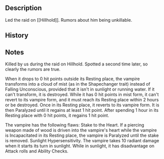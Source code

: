## Description
Led the raid on [[Hillhold]]. Rumors about him being unkillable.

## History


## Notes
Killed by us during the raid on Hillhold. Spotted a second time later, so clearly the rumors are true.

When it drops to 0 hit points outside its Resting place, the vampire transforms into a cloud of mist (as in the Shapechanger trait) instead of Falling Unconscious, provided that it isn't in sunlight or running water. If it can't transform, it is destroyed. While it has 0 hit points in mist form, it can't revert to its vampire form, and it must reach its Resting place within 2 hours or be destroyed. Once in its Resting place, it reverts to its vampire form. It is then Paralyzed until it regains at least 1 hit point. After spending 1 hour in its Resting place with 0 hit points, it regains 1 hit point.

The vampire has the following flaws: Stake to the Heart. If a piercing weapon made of wood is driven into the vampire's heart while the vampire is Incapacitated in its Resting place, the vampire is Paralyzed until the stake is removed. Sunlight Hypersensitivity. The vampire takes 10 radiant damage when it starts its turn in sunlight. While in sunlight, it has disadvantage on Attack rolls and Ability Checks.
